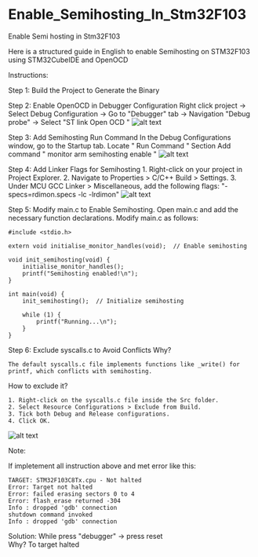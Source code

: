 # Enable_Semihosting_In_Stm32F103
Enable Semi hosting in Stm32F103 

Here is a structured guide in English to enable Semihosting on STM32F103 using STM32CubeIDE and OpenOCD

Instructions:

Step 1: Build the Project to Generate the Binary

Step 2: Enable OpenOCD in Debugger Configuration
	Right click project -> Select Debug Configuration -> Go to "Debugger" tab -> Navigation "Debug probe" -> Select "ST link Open OCD "
 	![alt text](image.png)

Step 3: Add Semihosting Run Command
	In the Debug Configurations window, go to the Startup tab.
 	Locate " Run Command " Section
  	Add command " monitor arm semihosting enable "
![alt text](image-1.png)

Step 4: Add Linker Flags for Semihosting
	1. Right-click on your project in Project Explorer.
 	2. Navigate to Properties > C/C++ Build > Settings.
  	3. Under MCU GCC Linker > Miscellaneous, add the following flags:
   		"-specs=rdimon.specs -lc -lrdimon"
![alt text](image.png)

Step 5: Modify main.c to Enable Semihosting.
Open main.c and add the necessary function declarations.
Modify main.c as follows:

	#include <stdio.h>

	extern void initialise_monitor_handles(void);  // Enable semihosting

	void init_semihosting(void) {
		initialise_monitor_handles();
		printf("Semihosting enabled!\n");
	}

	int main(void) {
		init_semihosting();  // Initialize semihosting

		while (1) {
			printf("Running...\n");
		}
	}

Step 6: Exclude syscalls.c to Avoid Conflicts
Why?

	The default syscalls.c file implements functions like _write() for printf, which conflicts with semihosting.

How to exclude it?

	1. Right-click on the syscalls.c file inside the Src folder.
	2. Select Resource Configurations > Exclude from Build.
	3. Tick both Debug and Release configurations.
	4. Click OK.

![alt text](image-2.png)


Note:

If impletement all instruction above and met error like this:

	TARGET: STM32F103C8Tx.cpu - Not halted
	Error: Target not halted
	Error: failed erasing sectors 0 to 4
	Error: flash_erase returned -304
	Info : dropped 'gdb' connection
	shutdown command invoked
	Info : dropped 'gdb' connection

Solution:
	While press "debugger" -> press reset   
Why?
	To target halted
